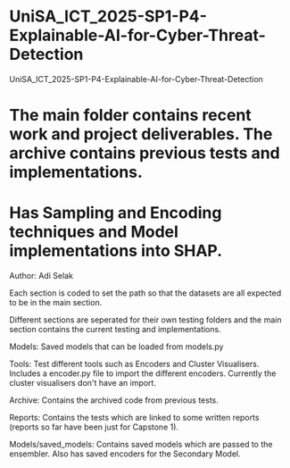 # UniSA_ICT_2025-SP1-P4-Explainable-AI-for-Cyber-Threat-Detection
UniSA_ICT_2025-SP1-P4-Explainable-AI-for-Cyber-Threat-Detection

# The main folder contains recent work and project deliverables. The archive contains previous tests and implementations.

# Has Sampling and Encoding techniques and Model implementations into SHAP.

Author: Adi Selak

Each section is coded to set the path so that the datasets are all expected to be in the main section.

Different sections are seperated for their own testing folders and the main section contains the current testing and implementations.

Models: Saved models that can be loaded from models.py

Tools: Test different tools such as Encoders and Cluster Visualisers. Includes a encoder.py file to import the different encoders. Currently the cluster visualisers don't have an import.

Archive: Contains the archived code from previous tests.

Reports: Contains the tests which are linked to some written reports (reports so far have been just for Capstone 1).

Models/saved_models: Contains saved models which are passed to the ensembler. Also has saved encoders for the Secondary Model.